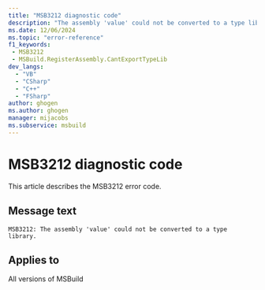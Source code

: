```yaml
---
title: "MSB3212 diagnostic code"
description: "The assembly 'value' could not be converted to a type library."
ms.date: 12/06/2024
ms.topic: "error-reference"
f1_keywords:
 - MSB3212
 - MSBuild.RegisterAssembly.CantExportTypeLib
dev_langs:
  - "VB"
  - "CSharp"
  - "C++"
  - "FSharp"
author: ghogen
ms.author: ghogen
manager: mijacobs
ms.subservice: msbuild
---
```


# MSB3212 diagnostic code

<!-- :::ErrorDefinitionDescription::: -->
<!-- :::editable-content name="introDescription"::: -->
This article describes the MSB3212 error code.
<!-- :::editable-content-end::: -->

## Message text

```output
MSB3212: The assembly 'value' could not be converted to a type library.
```

<!-- :::editable-content name="postOutputDescription"::: -->
<!--
{StrBegin="MSB3212: "}
-->
<!-- :::editable-content-end::: -->
<!-- :::ErrorDefinitionDescription-end::: -->

## Applies to

All versions of MSBuild
